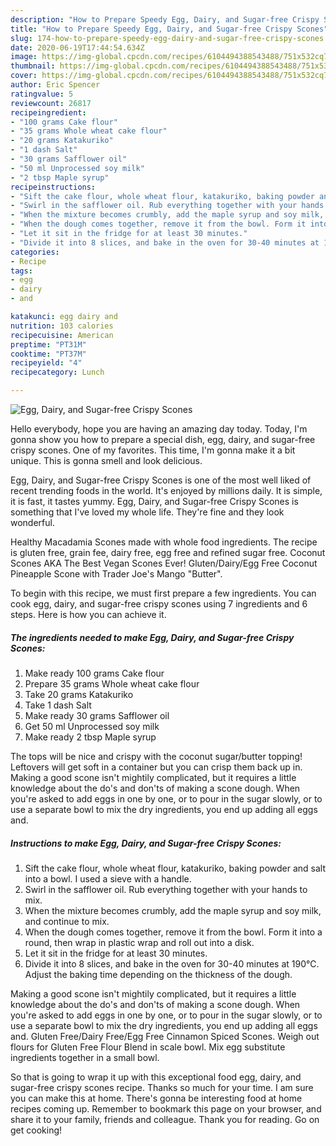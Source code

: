 ```yaml
---
description: "How to Prepare Speedy Egg, Dairy, and Sugar-free Crispy Scones"
title: "How to Prepare Speedy Egg, Dairy, and Sugar-free Crispy Scones"
slug: 174-how-to-prepare-speedy-egg-dairy-and-sugar-free-crispy-scones
date: 2020-06-19T17:44:54.634Z
image: https://img-global.cpcdn.com/recipes/6104494388543488/751x532cq70/egg-dairy-and-sugar-free-crispy-scones-recipe-main-photo.jpg
thumbnail: https://img-global.cpcdn.com/recipes/6104494388543488/751x532cq70/egg-dairy-and-sugar-free-crispy-scones-recipe-main-photo.jpg
cover: https://img-global.cpcdn.com/recipes/6104494388543488/751x532cq70/egg-dairy-and-sugar-free-crispy-scones-recipe-main-photo.jpg
author: Eric Spencer
ratingvalue: 5
reviewcount: 26817
recipeingredient:
- "100 grams Cake flour"
- "35 grams Whole wheat cake flour"
- "20 grams Katakuriko"
- "1 dash Salt"
- "30 grams Safflower oil"
- "50 ml Unprocessed soy milk"
- "2 tbsp Maple syrup"
recipeinstructions:
- "Sift the cake flour, whole wheat flour, katakuriko, baking powder and salt into a bowl. I used a sieve with a handle."
- "Swirl in the safflower oil. Rub everything together with your hands to mix."
- "When the mixture becomes crumbly, add the maple syrup and soy milk, and continue to mix."
- "When the dough comes together, remove it from the bowl. Form it into a round, then wrap in plastic wrap and roll out into a disk."
- "Let it sit in the fridge for at least 30 minutes."
- "Divide it into 8 slices, and bake in the oven for 30-40 minutes at 190℃. Adjust the baking time depending on the thickness of the dough."
categories:
- Recipe
tags:
- egg
- dairy
- and

katakunci: egg dairy and 
nutrition: 103 calories
recipecuisine: American
preptime: "PT31M"
cooktime: "PT37M"
recipeyield: "4"
recipecategory: Lunch

---
```



![Egg, Dairy, and Sugar-free Crispy Scones](https://img-global.cpcdn.com/recipes/6104494388543488/751x532cq70/egg-dairy-and-sugar-free-crispy-scones-recipe-main-photo.jpg)

Hello everybody, hope you are having an amazing day today. Today, I'm gonna show you how to prepare a special dish, egg, dairy, and sugar-free crispy scones. One of my favorites. This time, I'm gonna make it a bit unique. This is gonna smell and look delicious.

Egg, Dairy, and Sugar-free Crispy Scones is one of the most well liked of recent trending foods in the world. It's enjoyed by millions daily. It is simple, it is fast, it tastes yummy. Egg, Dairy, and Sugar-free Crispy Scones is something that I've loved my whole life. They're fine and they look wonderful.

Healthy Macadamia Scones made with whole food ingredients. The recipe is gluten free, grain fee, dairy free, egg free and refined sugar free. Coconut Scones AKA The Best Vegan Scones Ever! Gluten/Dairy/Egg Free Coconut Pineapple Scone with Trader Joe&#39;s Mango &#34;Butter&#34;.


To begin with this recipe, we must first prepare a few ingredients. You can cook egg, dairy, and sugar-free crispy scones using 7 ingredients and 6 steps. Here is how you can achieve it.

<!--inarticleads1-->

##### The ingredients needed to make Egg, Dairy, and Sugar-free Crispy Scones:

1. Make ready 100 grams Cake flour
1. Prepare 35 grams Whole wheat cake flour
1. Take 20 grams Katakuriko
1. Take 1 dash Salt
1. Make ready 30 grams Safflower oil
1. Get 50 ml Unprocessed soy milk
1. Make ready 2 tbsp Maple syrup


The tops will be nice and crispy with the coconut sugar/butter topping! Leftovers will get soft in a container but you can crisp them back up in. Making a good scone isn&#39;t mightily complicated, but it requires a little knowledge about the do&#39;s and don&#39;ts of making a scone dough. When you&#39;re asked to add eggs in one by one, or to pour in the sugar slowly, or to use a separate bowl to mix the dry ingredients, you end up adding all eggs and. 

<!--inarticleads2-->

##### Instructions to make Egg, Dairy, and Sugar-free Crispy Scones:

1. Sift the cake flour, whole wheat flour, katakuriko, baking powder and salt into a bowl. I used a sieve with a handle.
1. Swirl in the safflower oil. Rub everything together with your hands to mix.
1. When the mixture becomes crumbly, add the maple syrup and soy milk, and continue to mix.
1. When the dough comes together, remove it from the bowl. Form it into a round, then wrap in plastic wrap and roll out into a disk.
1. Let it sit in the fridge for at least 30 minutes.
1. Divide it into 8 slices, and bake in the oven for 30-40 minutes at 190℃. Adjust the baking time depending on the thickness of the dough.


Making a good scone isn&#39;t mightily complicated, but it requires a little knowledge about the do&#39;s and don&#39;ts of making a scone dough. When you&#39;re asked to add eggs in one by one, or to pour in the sugar slowly, or to use a separate bowl to mix the dry ingredients, you end up adding all eggs and. Gluten Free/Dairy Free/Egg Free Cinnamon Spiced Scones. Weigh out flours for Gluten Free Flour Blend in scale bowl. Mix egg substitute ingredients together in a small bowl. 

So that is going to wrap it up with this exceptional food egg, dairy, and sugar-free crispy scones recipe. Thanks so much for your time. I am sure you can make this at home. There's gonna be interesting food at home recipes coming up. Remember to bookmark this page on your browser, and share it to your family, friends and colleague. Thank you for reading. Go on get cooking!
